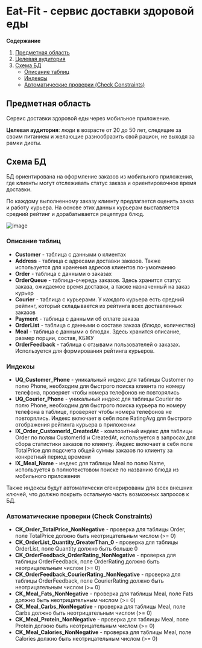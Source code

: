 # Eat-Fit - сервис доставки здоровой еды

**Содержание**
1. [Предметная область](#предметная-область)
2. [Целевая аудитория](#целевая-аудитория)
3. [Схема БД](#схема-бд)
    - [Описание таблиц](#описание-таблиц)
    - [Индексы](#индексы)
    - [Aвтоматические проверки (Check Constraints)](#автоматические-проверки-check-constraints)


## Предметная область
Сервис доставки здоровой еды через мобильное приложение.

**Целевая аудитория**: люди в возрасте от 20 до 50 лет, следящие за своим питанием и желающие разнообразить свой рацион, не выходя за рамки диеты.

## Схема БД

БД ориентирована на оформление заказов из мобильного приложения, где клиенты могут отслеживать статус заказа и ориентировочное время доставки.

По каждому выполненному заказу клиенту предлагается оценить заказ и работу курьера.
На основе этих данных курьерам выставляется средний рейтинг и дорабатывается рецептура блюд.

![image](https://user-images.githubusercontent.com/19695435/144702758-d5e8f298-6603-4e2b-9fa7-0dac8e1ac948.png)


### Описание таблиц

- **Customer** - таблица с данными о клиентах
- **Address** - таблица с адресами доставки заказов. Также используется для хранения адресов клиентов по-умолчанию
- **Order** - таблица с данными о заказах
- **OrderQueue** - таблица-очередь заказов. Здесь хранится статус заказа, ожидаемое время доставки, а также назначенный на заказ курьер
- **Courier** - таблица с курьерами. У каждого курьера есть средний рейтинг, который складывается из рейтинга всех доставленных заказов
- **Payment** - таблица с данными об оплате заказа
- **OrderList** - таблица с данными о составе заказа (блюдо, количество)
- **Meal** - таблица с данными о блюдах. Здесь хранится описание, размер порции, состав, КБЖУ
- **OrderFeedback** - таблица с отзывами пользователей о заказах. Используется для формирования рейтинга курьеров.

### Индексы

- **UQ_Customer_Phone** - уникальный индекс для таблицы Customer по полю Phone, необходим для быстрого поиска клиента по номеру телефона, проверяет чтобы номера телефонов не повторялись
- **UQ_Courier_Phone** - уникальный индекс для таблицы Courier по полю Phone, необходим для быстрого поиска курьера по номеру телефона в таблице, проверяет чтобы номера телефонов не повторялись. Индекс включает в себя поле RatingAvg для быстрого отображения рейтинга курьера в приложении
- **IX_Order_CustomerId_CreatedAt** - композитный индекс для таблицы Order по полям CustomerId и CreatedAt, используется в запросах для сбора статистики заказов по клиенту. Индекс включает в себя поле TotalPrice для подсчета общей суммы заказов по клиенту за конкретный период времени
- **IX_Meal_Name** - индекс для таблицы Meal по полю Name, используется в полнотекстовом поиске по названию блюда из мобильного приложения

Также индексы будут автоматически сгенерированы для всех внешних ключей, что должно покрыть остальную часть возможных запросов к БД.

### Автоматические проверки (Check Constraints)

- **CK_Order_TotalPrice_NonNegative** - проверка для таблицы Order, поле TotalPrice должно быть неотрицательным числом (>= 0)
- **CK_OrderList_Quantity_GreaterThan_0** - проверка для таблицы OrderList, поле Quantity должно быть больше 0
- **CK_OrderFeedback_OrderRating_NonNegative** - проверка для таблицы OrderFeedback, поле OrderRating должно быть неотрицательным числом (>= 0)
- **CK_OrderFeedback_CourierRating_NonNegative** - проверка для таблицы OrderFeedback, поле CourierRating должно быть неотрицательным числом (>= 0)
- **CK_Meal_Fats_NonNegative** - проверка для таблицы Meal, поле Fats должно быть неотрицательным числом (>= 0)
- **CK_Meal_Carbs_NonNegative** - проверка для таблицы Meal, поле Carbs должно быть неотрицательным числом (>= 0)
- **CK_Meal_Protein_NonNegative** - проверка для таблицы Meal, поле Protein должно быть неотрицательным числом (>= 0)
- **CK_Meal_Calories_NonNegative** - проверка для таблицы Meal, поле Calories должно быть неотрицательным числом (>= 0)
